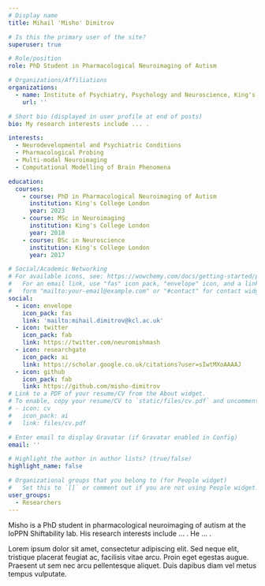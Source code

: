 ```yaml
---
# Display name
title: Mihail 'Misho' Dimitrov

# Is this the primary user of the site?
superuser: true

# Role/position
role: PhD Student in Pharmacological Neuroimaging of Autism

# Organizations/Affiliations
organizations:
  - name: Institute of Psychiatry, Psychology and Neuroscience, King's College London
    url: ''

# Short bio (displayed in user profile at end of posts)
bio: My research interests include ... .

interests:
  - Neurodevelopmental and Psychiatric Conditions
  - Pharmacological Probing
  - Multi-modal Neuroimaging
  - Computational Modelling of Brain Phenomena

education:
  courses:
    - course: PhD in Pharmacological Neuroimaging of Autism
      institution: King's College London
      year: 2023
    - course: MSc in Neuroimaging
      institution: King's College London
      year: 2018
    - course: BSc in Neuroscience
      institution: King's College London
      year: 2017

# Social/Academic Networking
# For available icons, see: https://wowchemy.com/docs/getting-started/page-builder/#icons
#   For an email link, use "fas" icon pack, "envelope" icon, and a link in the
#   form "mailto:your-email@example.com" or "#contact" for contact widget.
social:
  - icon: envelope
    icon_pack: fas
    link: 'mailto:mihail.dimitrov@kcl.ac.uk'
  - icon: twitter
    icon_pack: fab
    link: https://twitter.com/neuromishmash
  - icon: researchgate
    icon_pack: ai
    link: https://scholar.google.co.uk/citations?user=sIwtMXoAAAAJ
  - icon: github
    icon_pack: fab
    link: https://github.com/misho-dimitrov
# Link to a PDF of your resume/CV from the About widget.
# To enable, copy your resume/CV to `static/files/cv.pdf` and uncomment the lines below.
# - icon: cv
#   icon_pack: ai
#   link: files/cv.pdf

# Enter email to display Gravatar (if Gravatar enabled in Config)
email: ''

# Highlight the author in author lists? (true/false)
highlight_name: false

# Organizational groups that you belong to (for People widget)
#   Set this to `[]` or comment out if you are not using People widget.
user_groups:
  - Researchers
---
```


Misho is a PhD student in pharmacological neuroimaging of autism at the IoPPN Shiftability lab. His research interests include ... . He ... .

Lorem ipsum dolor sit amet, consectetur adipiscing elit. Sed neque elit, tristique placerat feugiat ac, facilisis vitae arcu. Proin eget egestas augue. Praesent ut sem nec arcu pellentesque aliquet. Duis dapibus diam vel metus tempus vulputate.
